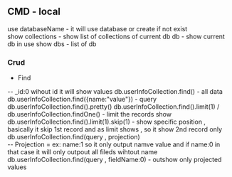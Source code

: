 ## CMD - local 

use databaseName    - it will use database or create if not exist  
show collections    - show list of collections of current db 
db                  - show current db in use 
show dbs            - list of db


### Crud 
- Find 

-- _id:0 wihout id it will show values 
db.userInfoCollection.find()                      - all data 
db.userInfoCollection.find({name:"value"})        - query 
db.userInfoCollection.find().pretty()
db.userInfoCollection.find().limit(1) / db.userInfoCollection.findOne()                - limit the records show 
db.userInfoCollection.find().limit(1).skip(1)                - show specific position , basically it skip 1st record and as limit shows , so it show 2nd record only 
db.userInfoCollection.find(query , projection)   
-- Projection = ex: name:1 so it only output namve value and if name:0 in that case it will only outpout all fileds wihtout name        
db.userInfoCollection.find(query , fieldName:0)               -  outshow only projected values
